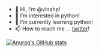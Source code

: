 - 👋 Hi, I’m @vlnahp!
- 👀 I’m interested in python!
- 🌱 I’m currently learning python!
- 📫 How to reach me ... [twitter](https://twitter.com/vlnahp)!

<!---
vlnahp/vlnahp is a ✨ special ✨ repository because its `README.md` (this file) appears on your GitHub profile.
You can click the Preview link to take a look at your changes.
--->
[![Anurag's GitHub stats](https://github-readme-stats.vercel.app/api?username=vlnahp&hide=contribs,prs,issues&theme=vision-friendly-dark)](https://github.com/anuraghazra/github-readme-stats)
